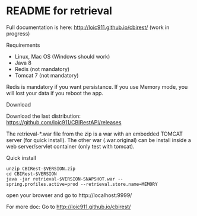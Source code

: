 README for retrieval
==========================

Full documentation is here: http://loic911.github.io/cbirest/ (work in progress)

Requirements
* Linux, Mac OS (Windows should work)
* Java 8
* Redis (not mandatory)
* Tomcat 7 (not mandatory)

Redis is mandatory if you want persistance. If you use Memory mode, you will lost your data if you reboot the app.

Download

Download the last distribution: https://github.com/loic911/CBIRestAPI/releases

The retrieval-*.war file from the zip is a war with an embedded TOMCAT server (for quick install). The other war (.war.original) can be install inside a web server/servlet container (only test with tomcat).

Quick install

    unzip CBIRest-$VERSION.zip
    cd CBIRest-$VERSION
    java -jar retrieval-$VERSION-SNAPSHOT.war --spring.profiles.active=prod --retrieval.store.name=MEMORY
    
open your browser and go to http://localhost:9999/

For more doc: Go to http://loic911.github.io/cbirest/
